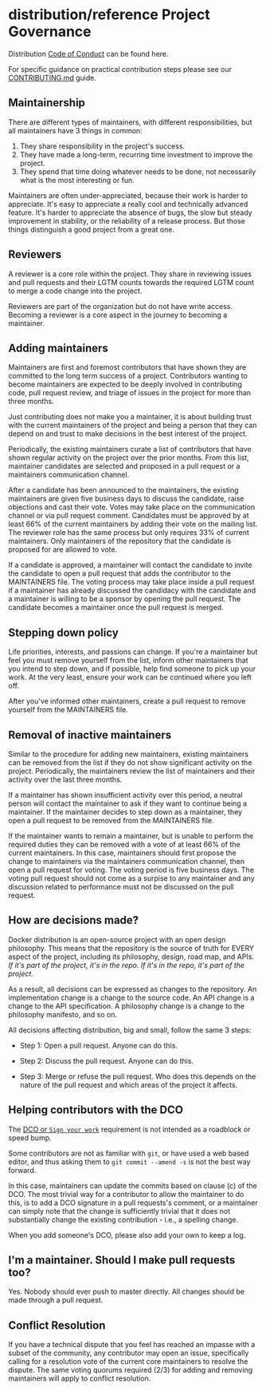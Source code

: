 # distribution/reference Project Governance

Distribution [Code of Conduct](./CODE-OF-CONDUCT.md) can be found here.

For specific guidance on practical contribution steps please
see our [CONTRIBUTING.md](./CONTRIBUTING.md) guide.

## Maintainership

There are different types of maintainers, with different responsibilities, but
all maintainers have 3 things in common:

1) They share responsibility in the project's success.
2) They have made a long-term, recurring time investment to improve the project.
3) They spend that time doing whatever needs to be done, not necessarily what
is the most interesting or fun.

Maintainers are often under-appreciated, because their work is harder to appreciate.
It's easy to appreciate a really cool and technically advanced feature. It's harder
to appreciate the absence of bugs, the slow but steady improvement in stability,
or the reliability of a release process. But those things distinguish a good
project from a great one.

## Reviewers

A reviewer is a core role within the project.
They share in reviewing issues and pull requests and their LGTM counts towards the
required LGTM count to merge a code change into the project.

Reviewers are part of the organization but do not have write access.
Becoming a reviewer is a core aspect in the journey to becoming a maintainer.

## Adding maintainers

Maintainers are first and foremost contributors that have shown they are
committed to the long term success of a project. Contributors wanting to become
maintainers are expected to be deeply involved in contributing code, pull
request review, and triage of issues in the project for more than three months.

Just contributing does not make you a maintainer, it is about building trust
with the current maintainers of the project and being a person that they can
depend on and trust to make decisions in the best interest of the project.

Periodically, the existing maintainers curate a list of contributors that have
shown regular activity on the project over the prior months. From this list,
maintainer candidates are selected and proposed in a pull request or a
maintainers communication channel.

After a candidate has been announced to the maintainers, the existing
maintainers are given five business days to discuss the candidate, raise
objections and cast their vote. Votes may take place on the communication
channel or via pull request comment. Candidates must be approved by at least 66%
of the current maintainers by adding their vote on the mailing list. The
reviewer role has the same process but only requires 33% of current maintainers.
Only maintainers of the repository that the candidate is proposed for are
allowed to vote.

If a candidate is approved, a maintainer will contact the candidate to invite
the candidate to open a pull request that adds the contributor to the
MAINTAINERS file. The voting process may take place inside a pull request if a
maintainer has already discussed the candidacy with the candidate and a
maintainer is willing to be a sponsor by opening the pull request. The candidate
becomes a maintainer once the pull request is merged.

## Stepping down policy

Life priorities, interests, and passions can change. If you're a maintainer but
feel you must remove yourself from the list, inform other maintainers that you
intend to step down, and if possible, help find someone to pick up your work.
At the very least, ensure your work can be continued where you left off.

After you've informed other maintainers, create a pull request to remove
yourself from the MAINTAINERS file.

## Removal of inactive maintainers

Similar to the procedure for adding new maintainers, existing maintainers can
be removed from the list if they do not show significant activity on the
project. Periodically, the maintainers review the list of maintainers and their
activity over the last three months.

If a maintainer has shown insufficient activity over this period, a neutral
person will contact the maintainer to ask if they want to continue being
a maintainer. If the maintainer decides to step down as a maintainer, they
open a pull request to be removed from the MAINTAINERS file.

If the maintainer wants to remain a maintainer, but is unable to perform the
required duties they can be removed with a vote of at least 66% of the current
maintainers. In this case, maintainers should first propose the change to
maintainers via the maintainers communication channel, then open a pull request
for voting. The voting period is five business days. The voting pull request
should not come as a surpise to any maintainer and any discussion related to
performance must not be discussed on the pull request.

## How are decisions made?

Docker distribution is an open-source project with an open design philosophy.
This means that the repository is the source of truth for EVERY aspect of the
project, including its philosophy, design, road map, and APIs. *If it's part of
the project, it's in the repo. If it's in the repo, it's part of the project.*

As a result, all decisions can be expressed as changes to the repository. An
implementation change is a change to the source code. An API change is a change
to the API specification. A philosophy change is a change to the philosophy
manifesto, and so on.

All decisions affecting distribution, big and small, follow the same 3 steps:

* Step 1: Open a pull request. Anyone can do this.

* Step 2: Discuss the pull request. Anyone can do this.

* Step 3: Merge or refuse the pull request. Who does this depends on the nature
of the pull request and which areas of the project it affects.

## Helping contributors with the DCO

The [DCO or `Sign your work`](./CONTRIBUTING.md#sign-your-work)
requirement is not intended as a roadblock or speed bump.

Some contributors are not as familiar with `git`, or have used a web
based editor, and thus asking them to `git commit --amend -s` is not the best
way forward.

In this case, maintainers can update the commits based on clause (c) of the DCO.
The most trivial way for a contributor to allow the maintainer to do this, is to
add a DCO signature in a pull requests's comment, or a maintainer can simply
note that the change is sufficiently trivial that it does not substantially
change the existing contribution - i.e., a spelling change.

When you add someone's DCO, please also add your own to keep a log.

## I'm a maintainer. Should I make pull requests too?

Yes. Nobody should ever push to master directly. All changes should be
made through a pull request.

## Conflict Resolution

If you have a technical dispute that you feel has reached an impasse with a
subset of the community, any contributor may open an issue, specifically
calling for a resolution vote of the current core maintainers to resolve the
dispute. The same voting quorums required (2/3) for adding and removing
maintainers will apply to conflict resolution.
